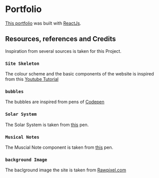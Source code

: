 # Portfolio

[This portfolio](https://lahon.in) was built with [ReactJs](https://github.com/facebook/create-react-app).

## Resources, references and Credits

Inspiration from several sources is taken for this Project.

### `Site Skeleton`

The colour scheme and the basic components of the website is inspired from this [Youtube Tutorial](https://youtu.be/G-Cr00UYokU)


### `bubbles`

The bubbles are inspired from pens of [Codepen](https://codepen.io/)


### `Solar System`

The Solar System is taken from [this](https://codepen.io/yashbhardwaj/pen/wvzzeV) pen.

### `Musical Notes`

The Muscial Note component is taken from [this](https://codepen.io/Schepotin/pen/GrWJzr) pen.

### `background Image`

The baclground image the site is taken from [Rawpixel.com](https://www.freepik.com/free-vector/global-networking-technology-background-digital-communication_16406291.htm#page=2&query=website%20background&position=10&from_view=keyword)

